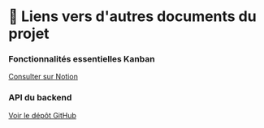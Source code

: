 # 🔗 Liens vers d'autres documents du projet

### Fonctionnalités essentielles Kanban
[Consulter sur Notion](https://openclassrooms.notion.site/edb567e405e54359b080c0b8ace97843?v=950a6220aca842afa184c9ec3cbc4206)

### API du backend
[Voir le dépôt GitHub](https://github.com/MashFr/OC-Vitesse-Backend)

